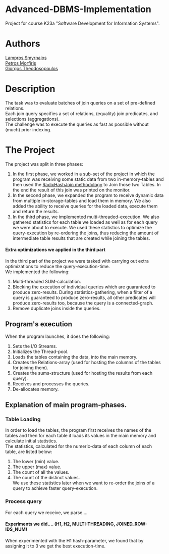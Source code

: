 # Advanced-DBMS-Implementation
Project for course Κ23a "Software Development for Information Systems".<br/>


# Authors
[Lampros Smyrnaios](https://github.com/LSmyrnaios)<br/>
[Petros Morfiris](https://github.com/peterthunder)<br/>
[Giorgos Theodosopoulos](https://github.com/gtheo91)<br/>


# Description
The task was to evaluate batches of join queries on a set of pre-defined relations.<br/>
Each join query specifies a set of relations, (equality) join predicates, and selections (aggregations).<br/>
The challenge was to execute the queries as fast as possible without (much) prior indexing.<br/>


# The Project
The project was split in three phases:<br/>
1) In the first phase, we worked in a sub-set of the project in which the program was receiving some static data from two in-memory-tables and then used the [RadixHashJoin methodology](https://ieeexplore.ieee.org/document/6544839) to Join those two Tables. In the end the result of this join was printed on the monitor.<br/>
2) In the second phase, we expanded the program to receive dynamic data from multiple in-storage-tables and load them in memory. We also added the ability to receive queries for the loaded data, execute them and return the results.<br/>
3) In the third phase, we implemented multi-threaded-execution. We also gathered statistics for each table we loaded as well as for each query we were about to execute. We used these statistics to optimize the query-execution by re-ordering the joins, thus reducing the amount of intermediate table results that are created while joining the tables.<br/>


#### Extra optimizations we applied in the third part
In the third part of the project we were tasked with carrying out extra optimizations to reduce the query-execution-time.<br/>
We implemented the following:<br/>
1) Multi-threaded SUM-calculation.<br/>
2) Blocking the execution of individual queries which are guaranteed to produce zero-results. During statistics-gathering, when a filter of a query is guaranteed to produce zero-results, all other predicates will produce zero-results too, because the query is a connected-graph.<br/>
3) Remove duplicate joins inside the queries.<br/>


## Program's execution
When the program launches, it does the following:<br/>
1. Sets the I/O Streams.<br/>
2. Initializes the Thread-pool.<br/>
3. Loads the tables containing the data, into the main memory.<br/>
4. Creates the Relations-array (used for hosting the columns of the tables for joining them).<br/>
5. Creates the sums-structure (used for hosting the results from each query).<br/>
6. Receives and processes the queries.<br/>
7. De-allocates memory.<br/>


## Explanation of main program-phases.

### Table Loading
In order to load the tables, the program first receives the names of the tables and then for each table it loads its values in the main memory and calculate initial statistics.<br/>
The statistics, calculated for the numeric-data of each column of each table, are listed below:<br/>
1. The lower (min) value.<br/>
2. The upper (max) value.<br/>
3. The count of all the values.<br/>
4. The count of the distinct values.<br/>
We use these statistics later when we want to re-order the joins of a query to achieve faster query-execution.<br/>

### Process query
For each query we receive, we parse....



#### Experiments we did.... (H1, H2, MULTI-THREADING, JOINED_ROW-IDS_NUM)
When experimented with the H1 hash-parameter, we found that by assigning it to 3 we get the best execution-time.<br/>



